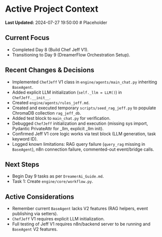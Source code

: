 # Active Project Context

**Last Updated:** 2024-07-27 19:50:00 # Placeholder

## Current Focus
- Completed Day 8 (Build Chef Jeff V1).
- Transitioning to Day 9 (DreamerFlow Orchestration Setup).

## Recent Changes & Decisions
- Implemented `ChefJeff` V1 class in `engine/agents/main_chat.py` inheriting `BaseAgent`.
- Added explicit LLM initialization (`self._llm = LLM()`) in `ChefJeff.__init__`.
- Created `engine/agents/rules_jeff.md`.
- Created and executed temporary `scripts/seed_rag_jeff.py` to populate ChromaDB collection `rag_jeff_db`.
- Added test block to `main_chat.py` for verification.
- Debugged `ChefJeff` initialization and execution (missing sys import, Pydantic PrivateAttr for _llm, explicit _llm init).
- Confirmed Jeff V1 core logic works via test block (LLM generation, task keyword ID).
- Logged known limitations: RAG query failure (`query_rag` missing in `BaseAgent`), n8n connection failure, commented-out event/bridge calls.

## Next Steps
- Begin Day 9 tasks as per `DreamerAi_Guide.md`.
- Task 1: Create `engine/core/workflow.py`.

## Active Considerations
- Remember current `BaseAgent` lacks V2 features (RAG helpers, event publishing via setters).
- `ChefJeff` V1 requires explicit LLM initialization.
- Full testing of Jeff V1 requires n8n/backend server to be running and `BaseAgent` V2 features. 